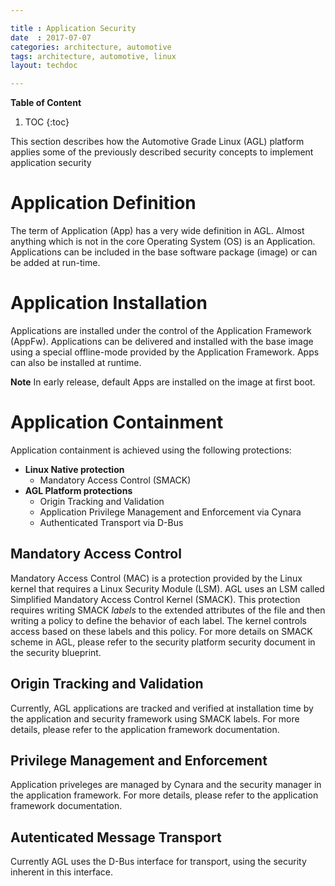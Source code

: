 ```yaml
---

title : Application Security
date  : 2017-07-07
categories: architecture, automotive
tags: architecture, automotive, linux
layout: techdoc

---
```


**Table of Content**

1. TOC
{:toc}

This section describes how the Automotive Grade Linux (AGL) platform
applies some of the previously described security concepts to
implement application security

# Application Definition
The term of Application (App) has a very wide definition in AGL.
Almost anything which is not in the core Operating System (OS) is an Application.
Applications can be included in the base software package (image) or
can be added at run-time.

# Application Installation
Applications are installed under the control of the Application Framework (AppFw).
Applications can be delivered and installed with the base image using a
special offline-mode provided by the Application Framework. Apps can also be installed
at runtime.

**Note** In early release, default Apps are installed on the image at first boot.

# Application Containment
Application containment is achieved using the following protections:

* **Linux Native protection**
  * Mandatory Access Control (SMACK)
* **AGL Platform protections**
  * Origin Tracking and Validation
  * Application Privilege Management and Enforcement via Cynara
  * Authenticated Transport via D-Bus

## Mandatory Access Control
Mandatory Access Control (MAC) is a protection provided
by the Linux kernel that requires a Linux Security Module (LSM).
AGL uses an LSM called Simplified Mandatory Access Control Kernel (SMACK).
This protection requires writing SMACK *labels* to the extended attributes of the file
and then writing a policy to define the behavior of each label.
The kernel controls access based on these labels
and this policy.
For more details on SMACK scheme in AGL, please refer to the
security platform security document in the security blueprint.

## Origin Tracking and Validation
Currently, AGL applications are tracked and verified at installation
time by the application and security framework using SMACK labels.
For more details, please refer to the application framework documentation.

## Privilege Management and Enforcement
Application priveleges are managed by Cynara and the security manager
in the application framework.
For more details, please refer to the application framework documentation.

## Autenticated Message Transport
Currently AGL uses the D-Bus interface for transport, using the security
inherent in this interface.
